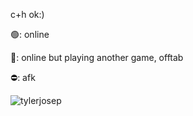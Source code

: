 c+h ok:)

🟢: online

🌙: online but playing another game, offtab

⛔: afk

![tylerjosep](https://i.imgur.com/PBbs6dB.gif)
